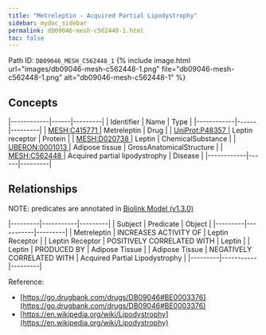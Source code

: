 ```yaml
---
title: "Metreleptin - Acquired Partial Lipodystrophy"
sidebar: mydoc_sidebar
permalink: db09046-mesh-c562448-1.html
toc: false 
---
```



Path ID: `DB09046_MESH_C562448_1`
{% include image.html url="images/db09046-mesh-c562448-1.png" file="db09046-mesh-c562448-1.png" alt="db09046-mesh-c562448-1" %}

## Concepts

|------------|------|---------|
| Identifier | Name | Type    |
|------------|------|---------|
| <a href="https://identifiers.org/MESH:C415771">MESH:C415771 </a> | Metreleptin | Drug |
| <a href="https://identifiers.org/UniProt:P48357">UniProt:P48357 </a> | Leptin receptor | Protein |
| <a href="https://identifiers.org/MESH:D020738">MESH:D020738 </a> | Leptin | ChemicalSubstance |
| <a href="https://identifiers.org/UBERON:0001013">UBERON:0001013 </a> | Adipose tissue | GrossAnatomicalStructure |
| <a href="https://identifiers.org/MESH:C562448">MESH:C562448 </a> | Acquired partial lipodystrophy | Disease |
|------------|------|---------|

## Relationships


NOTE: predicates are annotated in <a href="https://github.com/biolink/biolink-model/releases/tag/v1.3.0">Biolink Model (v1.3.0)</a>

|---------|-----------|---------|
| Subject | Predicate | Object  |
|---------|-----------|---------|
| Metreleptin | INCREASES ACTIVITY OF | Leptin Receptor |
| Leptin Receptor | POSITIVELY CORRELATED WITH | Leptin |
| Leptin | PRODUCED BY | Adipose Tissue |
| Adipose Tissue | NEGATIVELY CORRELATED WITH | Acquired Partial Lipodystrophy |
|---------|-----------|---------|

Reference: 
  - [https://go.drugbank.com/drugs/DB09046#BE0003376](https://go.drugbank.com/drugs/DB09046#BE0003376)
  - [https://en.wikipedia.org/wiki/Lipodystrophy](https://en.wikipedia.org/wiki/Lipodystrophy)
